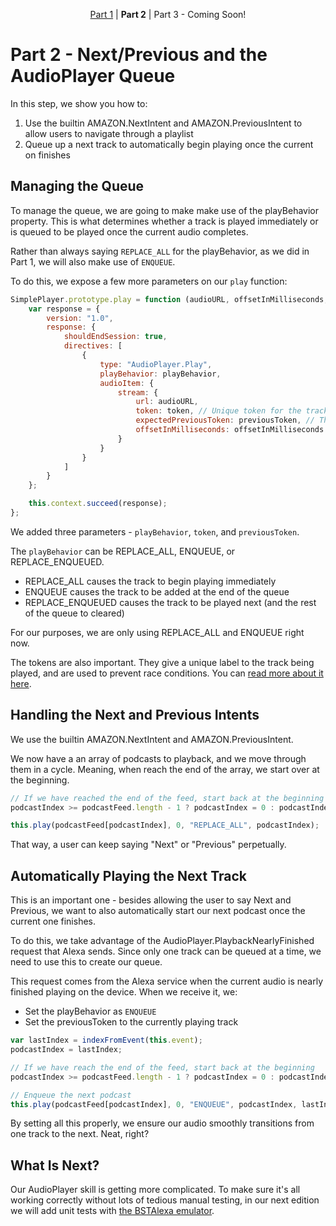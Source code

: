 <p align="center" >
    <a href="https://github.com/bespoken/super-simple-audio-player/blob/Part1/README.md">Part 1</a> 
    | <strong>Part 2</strong>
    | Part 3 - Coming Soon!
</p>

# Part 2 - Next/Previous and the AudioPlayer Queue
In this step, we show you how to:
1) Use the builtin AMAZON.NextIntent and AMAZON.PreviousIntent to allow users to navigate through a playlist
2) Queue up a next track to automatically begin playing once the current on finishes

## Managing the Queue
To manage the queue, we are going to make make use of the playBehavior property. This is what determines whether a track is played immediately or is queued to be played once the current audio completes.

Rather than always saying `REPLACE_ALL` for the playBehavior, as we did in Part 1, we will also make use of `ENQUEUE`.

To do this, we expose a few more parameters on our `play` function:
```javascript
SimplePlayer.prototype.play = function (audioURL, offsetInMilliseconds, playBehavior, token, previousToken) {
    var response = {
        version: "1.0",
        response: {
            shouldEndSession: true,
            directives: [
                {
                    type: "AudioPlayer.Play",
                    playBehavior: playBehavior,
                    audioItem: {
                        stream: {
                            url: audioURL,
                            token: token, // Unique token for the track - needed when queueing multiple tracks
                            expectedPreviousToken: previousToken, // The expected previous token - when using queues, ensures safety
                            offsetInMilliseconds: offsetInMilliseconds
                        }
                    }
                }
            ]
        }
    };

    this.context.succeed(response);
};
```
We added three parameters - `playBehavior`, `token`, and `previousToken`.

The `playBehavior` can be REPLACE_ALL, ENQUEUE, or REPLACE_ENQUEUED.
* REPLACE_ALL causes the track to begin playing immediately
* ENQUEUE causes the track to be added at the end of the queue
* REPLACE_ENQUEUED causes the track to be played next (and the rest of the queue to cleared)

For our purposes, we are only using REPLACE_ALL and ENQUEUE right now.

The tokens are also important. They give a unique label to the track being played, and are used to prevent race conditions. 
You can [read more about it here](https://developer.amazon.com/public/solutions/alexa/alexa-skills-kit/docs/custom-audioplayer-interface-reference#play).

## Handling the Next and Previous Intents
We use the builtin AMAZON.NextIntent and AMAZON.PreviousIntent.

We now have a an array of podcasts to playback, and we move through them in a cycle. Meaning, when reach the end of the array, we start over at the beginning.
```javascript
// If we have reached the end of the feed, start back at the beginning
podcastIndex >= podcastFeed.length - 1 ? podcastIndex = 0 : podcastIndex++;

this.play(podcastFeed[podcastIndex], 0, "REPLACE_ALL", podcastIndex);
```
That way, a user can keep saying "Next" or "Previous" perpetually.

## Automatically Playing the Next Track
This is an important one - besides allowing the user to say Next and Previous, we want to also automatically start our next podcast once the current one finishes.

To do this, we take advantage of the AudioPlayer.PlaybackNearlyFinished request that Alexa sends.
Since only one track can be queued at a time, we need to use this to create our queue.

This request comes from the Alexa service when the current audio is nearly finished playing on the device. When we receive it, we:
* Set the playBehavior as `ENQUEUE`
* Set the previousToken to the currently playing track

```javascript
var lastIndex = indexFromEvent(this.event);
podcastIndex = lastIndex;

// If we have reach the end of the feed, start back at the beginning
podcastIndex >= podcastFeed.length - 1 ? podcastIndex = 0 : podcastIndex++;

// Enqueue the next podcast
this.play(podcastFeed[podcastIndex], 0, "ENQUEUE", podcastIndex, lastIndex);
```
By setting all this properly, we ensure our audio smoothly transitions from one track to the next. Neat, right?

## What Is Next?
Our AudioPlayer skill is getting more complicated. To make sure it's all working correctly without lots of tedious manual testing,
in our next edition we will add unit tests with [the BSTAlexa emulator](http://docs.bespoken.tools/en/latest/tutorials/tutorial_bst_emulator_nodejs/).
